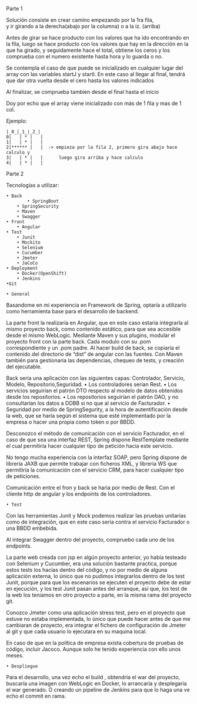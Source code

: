 Parte 1

Solución consiste en crear camino empezando por la 1ra fila,  
y ir girando a la derecha(abajo por la columna) o a la iz. (arriba) 
  
Antes de girar se hace producto con los valores que ha ido encontrando 
en la fila, luego se hace producto con los valores que hay en la dirección 
en la que ha girado, y seguidamente hace el total, obtiene los ceros y los 
comprueba con el numero existente hasta hora y lo guarda o no. 
  
Se contempla el caso de que puede se inicializado en cualquier lugar del array
con las variables startJ y startI. En este caso al llegar al final, 
tendrá que dar otra vuelta desde el cero hasta los valores indicados
    
Al finalizar, se comprueba tambien desde el final hasta el inicio 

  Doy por echo que el array viene inicializado con más de 1 fila y mas de 1 col.
   
   
   Ejemplo:
   
 	|_0_|_1_|_2_|
 	0|   | * |   |
 	1|   | * |   |
  	2|****** |   |  -> empieza por la fila 2, primero gira abajo hace calculo y
  	3|   | * |   | 		luego gira arriba y hace calculo	
  	4|   | * |   |
 	

Parte 2


Tecnologías a utilizar: 

	• Back		
	    	• SpringBoot
		• SpringSecurity
		• Maven
		• Swagger
	• Front
		• Angular
	• Test
		• Junit
		• Mockito
		• Selenium
		• Cucumber
		• Jmeter
		• JaCoCo
	• Deployment
		• Docker(OpenShift)
		• Jenkins
	•Git
    
    • General
Basandome en mi experiencia en Framework de Spring, optaría a utilizarlo como herramienta base para el desarrollo de backend. 

La parte front la realizaría en Angular, que en este caso estaría integrarla al mismo proyecto back, como contenido estático, para que sea accesible desde el mismo WebLogic.
Mediante Maven y sus plugins, modular el proyecto front con la parte back. Cada modulo con su .pom correspondiente y un .pom padre. Al hacer build de back, se copiaría el contenido del directorio de “dist” de angular con las fuentes.
Con Maven también para gestionaria las dependencias, chequeo de tests, y creación del ejecutable. 

Back sería una aplicación con las siguientes capas:  Controlador, Servicio, Modelo, Repositorio,Seguridad.
    • Los controladores serian Rest. 
    • Los servicios seguirían el patrón DTO respecto al modelo de datos obtenidos desde los repositorios. 
    • Los repositorios seguirían el patrón DAO, y no consultarían los datos a DDBB si no que al servicio de Facturador. 
    • Seguridad por medio de SpringSegurity, a la hora de autentificación desde la web, que se haría según el sistema que esté implementado por la empresa o hacer una propia como token o por BBDD. 

Desconozco el método de comunicación con el servicio Facturador, en el caso de que sea una interfaz REST, Spring dispone RestTemplate mediante el cual permitiría hacer cualquier tipo de petición hacia este servicio. 

No tengo mucha experiencia con la interfaz SOAP, pero Spring dispone de librería JAXB que permite trabajar con ficheros XML, y libreria WS que permitiría la comunicación con el servicio CRM, para hacer cualquier tipo de peticiones. 

Comunicación entre el fron y back se haria por medio de Rest. Con el cliente http de angular y los endpoints de los controladores. 

    • Test
Con las herramientas Junit y Mock podemos realizar las pruebas unitarias como de integración, que en este caso seria contra el servicio Facturador o una BBDD embebida. 

Al integrar  Swagger dentro del proyecto, compruebo cada uno de los endpoints. 

La parte web creada con jsp en algún proyecto anterior, yo había testeado con Selenium y Cucumber, era una solución bastante practica, porque estos tests los hacías dentro del código, y no por medio de alguna aplicación externa, lo único que no pudimos integrarlos dentro de los test Junit, porque para que los escenarios se ejecuten el proyecto debe de estar en ejecución, y los test Junit pasan antes del arranque, así que, los test de la web los teniamos en otro proyecto a parte, en la misma rama del proyecto git.

Conozco Jmeter como una aplicación stress test, pero en el proyecto que estuve no estaba implementada, lo único que puede hacer antes de que me cambiaran de proyecto, era integrar el fichero de configuración de Jmeter al git y que cada usuario lo ejecutara en su maquina local.   

En caso de que en la política de empresa exista cobertura de pruebas de código, incluir Jacoco. Aunque solo he tenido experiencia con ello unos meses.
    
    • Despliegue 
Para el desarrollo, una vez echo el build , obtendría el war del proyecto, buscaría una imagen con WebLogic en Docker, lo arrancaría y desplegaría el war generado. O creando un pipeline de Jenkins para que lo haga una ve echo el commit en rama.
